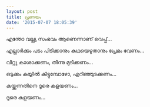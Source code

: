 ```yaml
---
layout: post
title: പ്രണയം
date: '2015-07-07 18:05:39'
---
```


എന്തോ വല്ല്യ സംഭവം ആണെന്നാണ്‌ വെപ്പ്...

എല്ലാർക്കും പടം പിടിക്കാനും കഥയെഴുതാനും പ്രേമം വേണം...

വിറ്റു കാശാക്കണം, തിന്നു മുടിക്കണം...

ഒടുക്കം കയ്യിൽ കിട്ടുമ്പോഴോ, എറിഞ്ഞുടക്കണം...

കയ്ക്കുന്നതിനെ ദൂരെ കളയണം... 


ദൂരെ കളയണം...